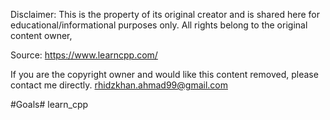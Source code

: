 Disclaimer: This  is the property of its original creator and is shared here for educational/informational purposes only. All rights belong to the original content owner,

Source: https://www.learncpp.com/

If you are the copyright owner and would like this content removed, please contact me directly. rhidzkhan.ahmad99@gmail.com


#Goals# learn_cpp
